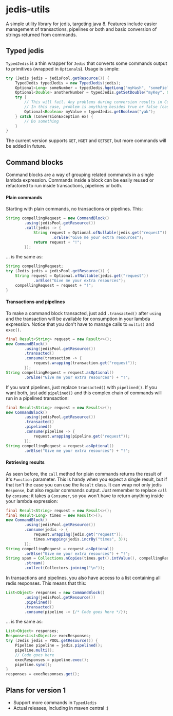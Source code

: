 # jedis-utils
A simple utility library for jedis, targeting java 8. Features include easier management of transactions, pipelines or both and basic conversion of strings returned from commands.

## Typed jedis
`TypedJedis` is a thin wrapper for `Jedis` that converts some commands output to primitives (wrapped in `Optional`s). Usage is simple:
```java
try (Jedis jedis = jedisPool.getResource()) { 
    TypedJedis typedJedis = new TypedJedis(jedis);
    Optional<Long> someNumber = typedJedis.hgetLong("myHash", "someField");
    Optional<Double> anotherNumber = typedJedis.getSetDouble("myKey", 0);
    try {
        // This will fail. Any problems during conversion results in ConversionException. 
        // In this case, problem is anything besides true or false (case ignored).
        Optional<Boolean> myValue = typedJedis.getBoolean("yak");
    } catch (ConversionException ex) {
        // Do something
    }
}
```

The current version supports `GET`, `HGET` and `GETSET`, but more commands will be added in future.

## Command blocks
Command blocks are a way of grouping related commands in a single lambda expression. Commands inside a block can be easily reused or refactored to run inside transactions, pipelines or both.

#### Plain commands
Starting with plain commands, no transactions or pipelines. This:
```java
String compellingRequest = new CommandBlock()
        .using(jedisPool.getResource())
        .call(jedis -> {
            String request = Optional.ofNullable(jedis.get("request"))
                    .orElse("Give me your extra resources");
            return request + "!";
        });	
```

... is the same as:
```java
String compellingRequest;
try (Jedis jedis = jedisPool.getResource()) {
    String request = Optional.ofNullable(jedis.get("request"))
            .orElse("Give me your extra resources");
    compellingRequest = request + "!";
}
```

#### Transactions and pipelines
To make a command block transacted, just add `.transacted()` after `using` and the transaction will be available for consumption in your lambda expression. Notice that you don't have to manage calls to `multi()` and `exec()`.
```java
final Result<String> request = new Result<>();
new CommandBlock()
        .using(jedisPool.getResource())
        .transacted()
        .consume(transaction -> {
            request.wrapping(transaction.get("request"));
        });	
String compellingRequest = request.asOptional()
        .orElse("Give me your extra resources") + "!";
```

If you want pipelines, just replace `transacted()` with `pipelined()`. If you want both, just add `pipelined()` and this complex chain of commands will run in a pipelined transaction:
```java
final Result<String> request = new Result<>();
new CommandBlock()
        .using(jedisPool.getResource())
        .transacted()
        .pipelined()
        .consume(pipeline -> {
            request.wrapping(pipeline.get("request"));
        });	
String compellingRequest = request.asOptional()
        .orElse("Give me your extra resources") + "!";
```

#### Retrieving results
As seen before, the `call` method for plain commands returns the result of it's `Function` parameter. This is handy when you expect a single result, but if that isn't the case you can use the `Result` class. It can wrap not only jedis `Response`, but also regular commands output. Just remember to replace `call` by `consume`; it takes a `Consumer`, so you won't have to return anything inside your lambda expression:
```java
final Result<String> request = new Result<>();
final Result<Long> times = new Result<>();
new CommandBlock()
        .using(jedisPool.getResource())
        .consume(jedis -> {
            request.wrapping(jedis.get("request"));
            times.wrapping(jedis.incrBy("times", 3));
        });	
String compellingRequest = request.asOptional()
        .orElse("Give me your extra resources") + "!";
String spam = Collections.nCopies(times.get().intValue(), compellingRequest)
        .stream()
        .collect(Collectors.joining("\n"));
```

In transactions and pipelines, you also have access to a list containing all redis responses. This means that this:
```java
List<Object> responses = new CommandBlock()
        .using(jedisPool.getResource())
        .pipelined()
        .transacted()
        .consume(pipeline -> {/* Code goes here */});
```
... is the same as:
```java
List<Object> responses;
Response<List<Object>> execResponses;
try (Jedis jedis = POOL.getResource()) {
    Pipeline pipeline = jedis.pipelined();
    pipeline.multi();
    // Code goes here
    execResponses = pipeline.exec();
    pipeline.sync();
}
responses = execResponses.get();
```

## Plans for version 1
* Support more commands in `TypedJedis`
* Actual releases, including in maven central :)
